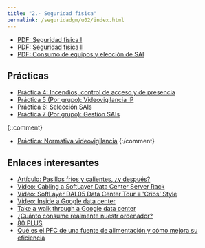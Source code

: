 ```yaml
---
title: "2.- Seguridad física"
permalink: /seguridadgm/u02/index.html
---
```


* [PDF: Seguridad física I](doc/SI_tema2_seguridad_fisica.pdf)
* [PDF: Seguridad física II](doc/SI_tema2_seguridad_fisica_II.pdf)
* [PDF: Consumo de equipos y elección de SAI](doc/consumo.pdf)

## Prácticas

* [Práctica 4: Incendios, control de acceso y de presencia](seguridadfisica.html)
* [Práctica 5 (Por grupo): Videovigilancia IP](videovigilancia.html)
* [Práctica 6: Selección SAIs](seleccionsai.html)
* [Práctica 7 (Por grupo): Gestión SAIs](gestionsai.html)

{::comment}
* [Práctica: Normativa videovigilancia](http://dit.gonzalonazareno.org/moodle/pluginfile.php/3838/mod_resource/content/2/guia_videovigilancia.pdf)
{:/comment}

## Enlaces interesantes

* [Artículo: Pasillos fríos y calientes, ¿y después?](https://www.nixval.com/blog/2008/12/31/pasillos-frios-y-calientes-y-despues/)
* [Vídeo: Cabling a SoftLayer Data Center Server Rack](https://www.youtube.com/watch?v=jLgvDValxFE)
* [Vídeo: SoftLayer DAL05 Data Center Tour ≡ 'Cribs' Style](https://www.youtube.com/watch?v=YQERVf9ibzY)
* [Vídeo: Inside a Google data center](https://www.youtube.com/watch?v=XZmGGAbHqa0)
* [Take a walk through a Google data center](https://www.google.com/about/datacenters/inside/streetview/)
* [¿Cuánto consume realmente nuestr ordenador?](https://hardzone.es/cuanto-consume-realmente-nuestro-ordenador/)
* [80 PLUS](https://es.m.wikipedia.org/wiki/80_PLUS)
* [Qué es el PFC de una fuente de alimentación y cómo mejora su eficiencia](https://hardzone.es/2018/06/03/pfc-fuente-alimentacion-mejora-eficiencia/)

